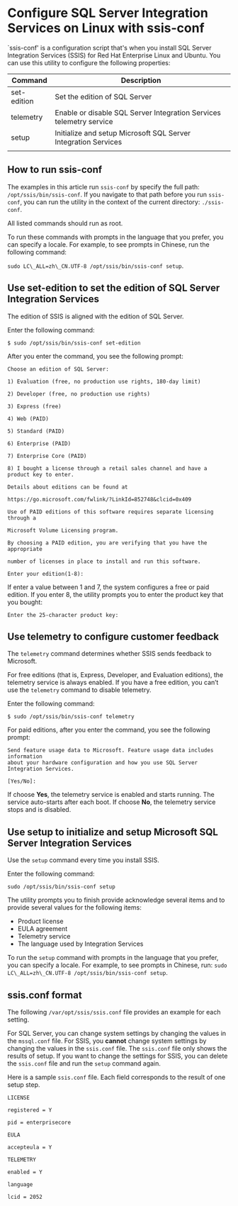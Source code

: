 # Configure SQL Server Integration Services on Linux with ssis-conf

`ssis-conf' is a configuration script that's when you install SQL Server Integration Services (SSIS) for Red Hat Enterprise Linux and Ubuntu. You can use this utility to configure the following properties:

| Command | Description |
|-------------|---------------------------------------------------------------------|
| set-edition | Set the edition of SQL Server                                       |
| telemetry   | Enable or disable SQL Server Integration Services telemetry service |
| setup       | Initialize and setup Microsoft SQL Server Integration Services      |
|||

## How to run ssis-conf

The examples in this article run `ssis-conf` by specify the full path: `/opt/ssis/bin/ssis-conf`. If you navigate to that path before you run `ssis-conf`, you can run the utility in the context of the current directory: `./ssis-conf`.

All listed commands should run as root.

To run these commands with prompts in the language that you prefer, you can specify a locale. For example, to see prompts in Chinese, run the following command:

`sudo LC\_ALL=zh\_CN.UTF-8 /opt/ssis/bin/ssis-conf setup`.

## Use set-edition to set the edition of SQL Server Integration Services

The edition of SSIS is aligned with the edition of SQL Server.

Enter the following command:

`$ sudo /opt/ssis/bin/ssis-conf set-edition`

After you enter the command, you see the following prompt:

```
Choose an edition of SQL Server:

1) Evaluation (free, no production use rights, 180-day limit)

2) Developer (free, no production use rights)

3) Express (free)

4) Web (PAID)

5) Standard (PAID)

6) Enterprise (PAID)

7) Enterprise Core (PAID)

8) I bought a license through a retail sales channel and have a product key to enter.

Details about editions can be found at

https://go.microsoft.com/fwlink/?LinkId=852748&clcid=0x409

Use of PAID editions of this software requires separate licensing through a

Microsoft Volume Licensing program.

By choosing a PAID edition, you are verifying that you have the appropriate

number of licenses in place to install and run this software.

Enter your edition(1-8):
```

If enter a value between 1 and 7, the system configures a free or paid edition. If you enter 8, the utility prompts you to enter the product key that you bought:

```
Enter the 25-character product key:
```

## Use telemetry to configure customer feedback

The `telemetry` command determines whether SSIS sends feedback to Microsoft.

For free editions (that is, Express, Developer, and Evaluation editions), the telemetry service is always enabled. If you have a free edition, you can’t use the `telemetry` command to disable telemetry.

Enter the following command:

`$ sudo /opt/ssis/bin/ssis-conf telemetry`

For paid editions, after you enter the command, you see the following prompt:

```
Send feature usage data to Microsoft. Feature usage data includes information
about your hardware configuration and how you use SQL Server Integration Services.

[Yes/No]:
```

If choose **Yes**, the telemetry service is enabled and starts running. The service auto-starts after each boot. If choose **No**, the telemetry service stops and is disabled.

## Use setup to initialize and setup Microsoft SQL Server Integration Services

Use the `setup` command every time you install SSIS.

Enter the following command:

`sudo /opt/ssis/bin/ssis-conf setup`

The utility prompts you to finish provide acknowledge several items and to provide several values for the following items:
-   Product license
-   EULA agreement
-   Telemetry service
-   The language used by Integration Services

To run the `setup` command with prompts in the language that you prefer, you can specify a locale. For example, to see prompts in Chinese, run: `sudo LC\_ALL=zh\_CN.UTF-8 /opt/ssis/bin/ssis-conf setup`.

## ssis.conf format

The following `/var/opt/ssis/ssis.conf` file provides an example for each setting.

For SQL Server, you can change system settings by changing the values in the `mssql.conf` file. For SSIS, you **cannot** change system settings by changing the values in the `ssis.conf` file. The `ssis.conf` file only shows the results of setup. If you want to change the settings for SSIS, you can delete the `ssis.conf` file and run the `setup` command again.

Here is a sample `ssis.conf` file. Each field corresponds to the result of one setup step.

```
LICENSE          
                       
registered = Y        
                       
pid = enterprisecore  
                       
EULA              
                       
accepteula = Y        
                       
TELEMETRY         
                       
enabled = Y           
                       
language          
                       
lcid = 2052
```